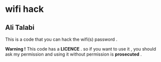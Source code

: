 # wifi hack

## Ali Talabi

This is a code that you can hack the wifi(s) password .

**Warning !** 
This code has a **LICENCE** .
so if you want to use it , you should ask my permission and using it without permission is **prosecuted** .
